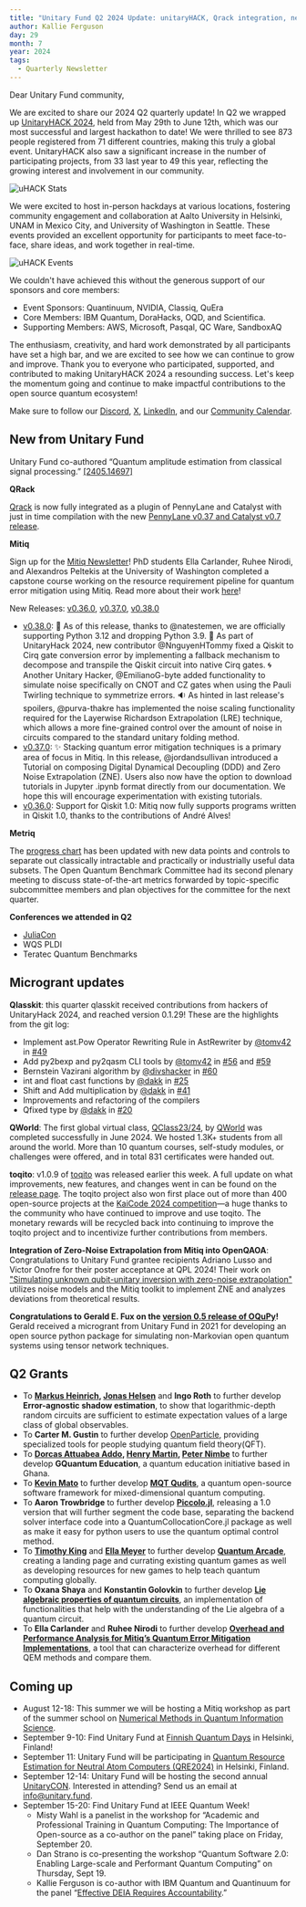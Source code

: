 ```yaml
---
title: "Unitary Fund Q2 2024 Update: unitaryHACK, Qrack integration, new grants and upcoming events" 
author: Kallie Ferguson
day: 29
month: 7
year: 2024
tags: 
  - Quarterly Newsletter
---
```


Dear Unitary Fund community,

We are excited to share our 2024 Q2 quarterly update! In Q2 we wrapped up [UnitaryHACK 2024](https://unitaryhack.dev/), held from May 29th to June 12th, which was our most successful and largest hackathon to date! We were thrilled to see 873 people registered from 71 different countries, making this truly a global event. UnitaryHACK also saw a significant increase in the number of participating projects, from 33 last year to 49 this year, reflecting the growing interest and involvement in our community.

![uHACK Stats](/images/2024_uHACK_stats.png)

We were excited to host in-person hackdays at various locations, fostering community engagement and collaboration at Aalto University in Helsinki, UNAM in Mexico City, and University of Washington in Seattle. These events provided an excellent opportunity for participants to meet face-to-face, share ideas, and work together in real-time.

![uHACK Events](/images/2024_Q2_uHACK.jpg)

We couldn't have achieved this without the generous support of our sponsors and core members:

- Event Sponsors: Quantinuum, NVIDIA, Classiq, QuEra
- Core Members: IBM Quantum, DoraHacks, OQD, and Scientifica.
- Supporting Members: AWS, Microsoft, Pasqal, QC Ware, SandboxAQ

The enthusiasm, creativity, and hard work demonstrated by all participants have set a high bar, and we are excited to see how we can continue to grow and improve. Thank you to everyone who participated, supported, and contributed to making UnitaryHACK 2024 a resounding success. Let's keep the momentum going and continue to make impactful contributions to the open source quantum ecosystem!

Make sure to follow our [Discord](https://discord.com/invite/JqVGmpkP96), [X](https://twitter.com/unitaryfund), [LinkedIn](https://www.linkedin.com/company/unitary-fund/), and our [Community Calendar](https://calendar.google.com/calendar/u/0/embed?src=c_mgqdq6hj2isi4d6h467kfqvg60@group.calendar.google.com).

## New from Unitary Fund

Unitary Fund co-authored “Quantum amplitude estimation from classical signal processing.” [[2405.14697]](https://arxiv.org/abs/2405.14697)

**QRack**

[Qrack](https://github.com/unitaryfund/qrack) is now fully integrated as a plugin of PennyLane and Catalyst with just in time compilation with the new [PennyLane v0.37 and Catalyst v0.7 release](https://pennylane.ai/blog/2024/07/pennylane-release-0.37/?utm_source=linkedin&utm_medium=pennylane_social&utm_campaign=blog&utm_content=pennylane-release-0.37). 

**Mitiq**

Sign up for the [Mitiq Newsletter](https://forms.gle/6UcUjSawHyweXhQV7)! 
PhD students Ella Carlander, Ruhee Nirodi, and Alexandros Peltekis at the University of Washington completed a capstone course working on the resource requirement pipeline for quantum error mitigation using Mitiq. Read more about their work [here](https://unitary.fund/posts/2024_capstone_uw/)!

New Releases: [v0.36.0](https://github.com/unitaryfund/mitiq/releases/tag/v0.36.0), [v0.37.0](https://github.com/unitaryfund/mitiq/releases/tag/v0.37.0), [v0.38.0](https://github.com/unitaryfund/mitiq/releases/tag/v0.38.0)

- [v0.38.0](https://github.com/unitaryfund/mitiq/releases/tag/v0.38.0): 
🚀 As of this release, thanks to @natestemen, we are officially supporting Python 3.12 and dropping Python 3.9.
🌉 As part of UnitaryHack 2024, new contributor @NnguyenHTommy fixed a Qiskit to Cirq gate conversion error by implementing a fallback mechanism to decompose and transpile the Qiskit circuit into native Cirq gates.
🌀 Another Unitary Hacker, @EmilianoG-byte added functionality to simulate noise specifically on CNOT and CZ gates when using the Pauli Twirling technique to symmetrize errors.
🔉 As hinted in last release's spoilers, @purva-thakre has implemented the noise scaling functionality required for the Layerwise Richardson Extrapolation (LRE) technique, which allows a more fine-grained control over the amount of noise in circuits compared to the standard unitary folding method.
- [v0.37.0](https://github.com/unitaryfund/mitiq/releases/tag/v0.37.0): ✨ Stacking quantum error mitigation techniques is a primary area of focus in Mitiq. In this release, @jordandsullivan introduced a Tutorial on composing Digital Dynamical Decoupling (DDD) and Zero Noise Extrapolation (ZNE). Users also now have the option to download tutorials in Jupyter .ipynb format directly from our documentation. We hope this will encourage experimentation with existing tutorials.
- [v0.36.0](https://github.com/unitaryfund/mitiq/releases/tag/v0.36.0): Support for Qiskit 1.0: Mitiq now fully supports programs written in Qiskit 1.0, thanks to the contributions of André Alves!

**Metriq** 

The [progress chart](https://metriq.info/Progress) has been updated with new data points and controls to separate out classically intractable and practically or industrially useful data subsets. The Open Quantum Benchmark Committee had its second plenary meeting to discuss state-of-the-art metrics forwarded by topic-specific subcommittee members and plan objectives for the committee for the next quarter.

**Conferences we attended in Q2**
- [JuliaCon](https://juliacon.org/2024/minisymposia/quantum/)
- WQS PLDI
- Teratec Quantum Benchmarks

## Microgrant updates

**Qlasskit**: this quarter qlasskit received contributions from hackers of UnitaryHack 2024, and reached version 0.1.29! These are the highlights from the git log:
- Implement ast.Pow Operator Rewriting Rule in AstRewriter by [@tomv42](https://github.com/tomv42) in [#49](https://github.com/dakk/qlasskit/pull/49)
- Add py2bexp and py2qasm CLI tools by [@tomv42](https://github.com/tomv42) in [#56](https://github.com/dakk/qlasskit/pull/56) and [#59](https://github.com/dakk/qlasskit/pull/59)
- Bernstein Vazirani algorithm by [@divshacker](https://github.com/divshacker) in [#60](https://github.com/dakk/qlasskit/pull/60)
- int and float cast functions by [@dakk](https://github.com/dakk) in [#25](https://github.com/dakk/qlasskit/pull/25)
- Shift and Add multiplication by [@dakk](https://github.com/dakk) in [#41](https://github.com/dakk/qlasskit/pull/41)
- Improvements and refactoring of the compilers
- Qfixed type by [@dakk](https://github.com/dakk) in [#20](https://github.com/dakk/qlasskit/pull/20)

**QWorld**: The first global virtual class, [QClass23/24](https://qworld.net/qclass23-24/), by [QWorld](https://qworld.net/) was completed successfully in June 2024. We hosted 1.3K+ students from all around the world. More than 10 quantum courses, self-study modules, or challenges were offered, and in total 831 certificates were handed out. 

**toqito**: v1.0.9 of [toqito](https://github.com/vprusso/toqito) was released earlier this week. A full update on what improvements, new features, and changes went in can be found on the [release page](https://github.com/vprusso/toqito/releases/tag/v1.0.9). The toqito project also won first place out of more than 400 open-source projects at the [KaiCode 2024 competition](https://github.com/vprusso/toqito/releases/tag/v1.0.9)—a huge thanks to the community who have continued to improve and use toqito. The monetary rewards will be recycled back into continuing to improve the toqito project and to incentivize further contributions from members.   

**Integration of Zero-Noise Extrapolation from Mitiq into OpenQAOA**: Congratulations to Unitary Fund grantee recipients Adriano Lusso and Victor Onofre for their poster acceptance at QPL 2024! Their work on ["Simulating unknown qubit-unitary inversion with zero-noise extrapolation"](https://zenodo.org/records/12538965) utilizes noise models and the Mitiq toolkit to implement ZNE and analyzes deviations from theoretical results.

**Congratulations to Gerald E. Fux on the [version 0.5 release of OQuPy](2406.16650)!** Gerald received a microgrant from Unitary Fund in 2021 for developing an open source python package for simulating non-Markovian open quantum systems using tensor network techniques.

## Q2 Grants
- To **[Markus Heinrich](https://www.markus-heinrich.eu/), [Jonas Helsen](https://www.linkedin.com/in/jonas-helsen-026506b4/)** and **Ingo Roth** to further develop **Error-agnostic shadow estimation**, to show that logarithmic-depth random circuits are sufficient to estimate expectation values of a large class of global observables.
- To **Carter M. Gustin** to further develop [OpenParticle](https://github.com/cgustin99/OpenParticle/tree/main), providing specialized tools for people studying quantum field theory(QFT).
- To **[Dorcas Attuabea Addo](http://linkedin.com/in/dorcas-attuabea-addo), [Henry Martin](http://linkedin.com/in/henry-martin-phd-54704869), [Peter Nimbe](http://linkedin.com/in/dr-peter-nimbe-945b1b32)** to further develop **GQuantum Education**, a quantum education initiative based in Ghana.
- To **[Kevin Mato](https://www.linkedin.com/in/kevin-mato-quantum/)** to further develop **[MQT Qudits](https://github.com/cda-tum/mqt-qudits)**, a quantum open-source software framework for mixed-dimensional quantum computing.
- To **Aaron Trowbridge** to further develop **[Piccolo.jl](https://github.com/aarontrowbridge/Piccolo.jl)**, releasing a 1.0 version that will further segment the code base, separating the backend solver interface code into a QuantumCollocationCore.jl package as well as make it easy for python users to use the quantum optimal control method.
- To **[Timothy King](https://www.linkedin.com/in/temking/)** and **[Ella Meyer](https://www.linkedin.com/in/ella-meyer-6a887313a/)** to further develop **[Quantum Arcade](https://quantumalgorithmsinstitute-my.sharepoint.com/:p:/g/personal/timothy_king_quantumalgorithmsinstitute_ca/EdDQc-vYI3lOvFxdMwiBzcIBu4HZQWkYdogPLuqJrmpwJg?rtime=Zwsxb0qk3Eg)**, creating a landing page and currating existing quantum games as well as developing resources for new games to help teach quantum computing globally.
- To **Oxana Shaya** and **Konstantin Golovkin** to further develop **[Lie algebraic properties of quantum circuits](https://github.com/AmanieOxana/Lie_props)**, an implementation of functionalities that help with the understanding of the Lie algebra of a quantum circuit.
- To **Ella Carlander** and **Ruhee Nirodi** to further develop **[Overhead and Performance Analysis for Mitiq’s Quantum Error Mitigation Implementations](https://unitary.fund/posts/2024_capstone_uw/)**, a tool that can characterize overhead for different QEM methods and compare them.

## Coming up

- August 12-18: This summer we will be hosting a Mitiq workshop as part of the summer school on [Numerical Methods in Quantum Information Science](https://qnumerics.org/).
- September 9-10: Find Unitary Fund at [Finnish Quantum Days](https://instituteq.fi/fqd/#:~:text=9.9%20%2D%2010.9.,2024&text=The%20Finnish%20Quantum%20Days%2C%20supported,as%20InstituteQ's%20Symposium%20in%202023.) in Helsinki, Finland!
- September 11: Unitary Fund will be participating in [Quantum Resource Estimation for Neutral Atom Computers (QRE2024)](https://www.quantumresource.org/) in Helsinki, Finland.
- September 12-14: Unitary Fund will be hosting the second annual [UnitaryCON](https://unitary.fund/community/unitaryCON/). Interested in attending? Send us an email at info@unitary.fund.
- September 15-20: Find Unitary Fund at IEEE Quantum Week! 
    - Misty Wahl is a panelist in the workshop for  “Academic and Professional Training in Quantum Computing: The Importance of Open-source as a co-author on the panel” taking place on Friday, September 20.
    - Dan Strano is co-presenting the workshop “Quantum Software 2.0: Enabling Large-scale and Performant Quantum Computing” on Thursday, Sept 19.
    - Kallie Ferguson is co-author with IBM Quantum and Quantinuum for the panel “[Effective DEIA Requires Accountability](https://qce.quantum.ieee.org/2024/program/panels-abstracts/#pan10).” 
